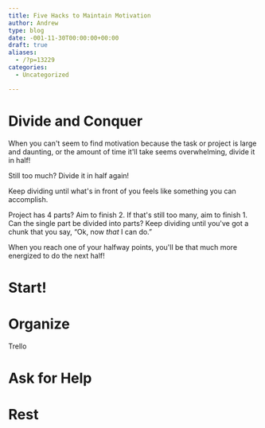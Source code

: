 ```yaml
---
title: Five Hacks to Maintain Motivation
author: Andrew
type: blog
date: -001-11-30T00:00:00+00:00
draft: true
aliases:
  - /?p=13229
categories:
  - Uncategorized

---
```

# Divide and Conquer

When you can't seem to find motivation because the task or project is large and daunting, or the amount of time it'll take seems overwhelming, divide it in half!

Still too much? Divide it in half again!

Keep dividing until what's in front of you feels like something you can accomplish.

Project has 4 parts? Aim to finish 2. If that's still too many, aim to finish 1. Can the single part be divided into parts? Keep dividing until you've got a chunk that you say, &#8220;Ok, now _that_ I can do.&#8221;

When you reach one of your halfway points, you'll be that much more energized to do the next half!

# Start!

# Organize

Trello

# Ask for Help

# Rest